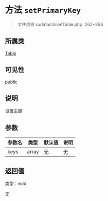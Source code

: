 # 方法 `setPrimaryKey`

> *文件信息* suda\archive\Table.php: 262~266

## 所属类 

[Table](../Table.md)

## 可见性

public

## 说明

设置主键


## 参数


| 参数名 | 类型 | 默认值 | 说明 |
|--------|-----|-------|-------|
| keys |  array | 无 | 无 |



## 返回值

类型：void

无

